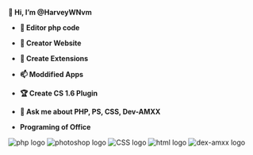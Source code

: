 <b>👋 Hi, I’m @HarveyWNvm
- 👀 Editor php code
- 🌱 Creator Website
- 💞️ Create Extensions
- 📫 Moddified Apps
- 🏆 Create CS 1.6 Plugin
- 💬 Ask me about PHP, PS, CSS, Dev-AMXX</b>

- <b>Programing of Office</b>


<img src="https://i.imgur.com/b6xYwwn.jpg" alt="php logo" />  <img src="https://i.imgur.com/uAjogjT.png" alt="photoshop logo" />    <img src="https://i.imgur.com/vMlPUDC.png" alt="CSS logo" />  <img src="https://i.imgur.com/oSna6iM.png" alt="html logo" />  <img src="https://i.imgur.com/K5Q7vOB.png" alt="dex-amxx logo" />  

